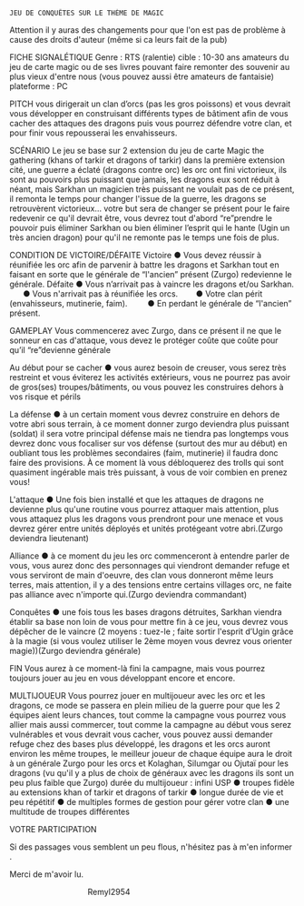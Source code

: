 	JEU DE CONQUÊTES SUR LE THÈME DE MAGIC
Attention il y auras des changements pour que l'on est pas de problème à cause des droits d'auteur (même si ca leurs fait de la pub)

FICHE SIGNALÉTIQUE
Genre : RTS (ralentie) cible : 10-30 ans amateurs du jeu de carte magic ou de ses livres pouvant faire remonter des souvenir au plus vieux d'entre nous (vous pouvez aussi être amateurs de fantaisie)
plateforme : PC

PITCH
vous dirigerait un clan d’orcs (pas les gros poissons) et vous devrait vous développer en construisant différents types de bâtiment afin de vous cacher des attaques des dragons
puis vous pourrez défendre votre clan, et pour finir vous repousserai les envahisseurs.

SCÉNARIO
Le jeu se base sur 2 extension du jeu de carte Magic the gathering (khans of tarkir et dragons of tarkir) dans la première extension cité, une guerre a éclaté (dragons contre orc) les orc ont fini victorieux, ils sont au pouvoirs plus puissant que jamais, les dragons eux sont réduit à néant, mais Sarkhan un magicien très puissant ne voulait pas de ce présent, il remonta le temps pour changer l'issue de la guerre, les dragons se retrouvèrent victorieux… votre but sera de changer se présent pour le faire redevenir ce qu'il devrait être, vous devrez tout d'abord “re”prendre le pouvoir puis éliminer Sarkhan ou bien éliminer l’esprit qui le hante (Ugin un très ancien dragon) pour qu'il ne remonte pas le temps une fois de plus.

CONDITION DE VICTOIRE/DÉFAITE
Victoire ● Vous devez réussir à réunifiée les orc afin de parvenir à battre les dragons et Sarkhan tout en faisant en sorte que le générale de “l'ancien” présent (Zurgo) redevienne le générale.
Défaite  ● Vous n’arrivait pas à vaincre les dragons et/ou Sarkhan.
         ● Vous n'arrivait pas à réunifiée les orcs.
         ● Votre clan périt (envahisseurs, mutinerie, faim).
         ● En perdant le générale de “l'ancien” présent.
        
GAMEPLAY
Vous commencerez avec Zurgo, dans ce présent il ne que le sonneur en cas d'attaque, vous devez le protéger coûte que coûte pour qu’il “re”devienne générale

Au début pour se cacher
● vous aurez besoin de creuser, vous serez très restreint et vous éviterez les activités extérieurs, vous ne pourrez pas avoir de gros(ses) troupes/bâtiments, ou vous pouvez les construires dehors à vos risque et périls

La défense
● à un certain moment vous devrez construire en dehors de votre abri sous terrain, à ce moment donner zurgo deviendra plus puissant (soldat) il sera votre principal défense mais ne tiendra pas longtemps vous devrez donc vous focaliser sur vos défense (surtout des mur au début) en oubliant tous les problèmes secondaires (faim, mutinerie) il faudra donc faire des provisions. À ce moment là vous débloquerez des trolls qui sont quasiment ingérable mais très puissant, à vous de voir combien en prenez vous!

L'attaque
● Une fois bien installé et que les attaques de dragons ne devienne plus qu'une routine vous pourrez attaquer mais attention, plus vous attaquez plus les dragons vous prendront pour une menace et vous devrez gérer entre unités déployés et unités protégeant votre abri.(Zurgo deviendra lieutenant)

Alliance
● à ce moment du jeu les orc commenceront à entendre parler de vous, vous aurez donc des personnages qui viendront demander refuge et vous serviront de main d'oeuvre, des clan vous donneront même leurs terres, mais attention, il y a des tensions entre certains villages orc, ne faite pas alliance avec n'importe qui.(Zurgo deviendra commandant)

Conquêtes
● une fois tous les bases dragons détruites, Sarkhan viendra établir sa base non loin de vous pour mettre fin à ce jeu, vous devrez vous dépêcher de le vaincre (2 moyens : tuez-le ; faite sortir l'esprit d’Ugin grâce à la magie (si vous voulez utiliser le 2ème moyen vous devrez vous orienter magie))(Zurgo deviendra générale)

FIN
Vous aurez à ce moment-là fini la campagne, mais vous pourrez toujours jouer au jeu en vous développant encore et encore.

MULTIJOUEUR
Vous pourrez jouer en multijoueur avec les orc et les dragons, ce mode se passera en plein milieu de la guerre pour que les 2 équipes aient leurs chances, tout comme la campagne vous pourrez vous allier mais aussi commercer, tout comme la campagne au début vous serez vulnérables et vous devrait vous cacher, vous pouvez aussi demander refuge chez des bases plus développé, les dragons et les orcs auront environ les même troupes, le meilleur joueur de chaque équipe aura le droit à un générale Zurgo pour les orcs et Kolaghan, Silumgar ou Ojutaï pour les dragons (vu qu'il y a plus de choix de généraux avec les dragons ils sont un peu plus faible que Zurgo) durée du multijoueur : infini
USP
● troupes fidèle au extensions khan of tarkir et dragons of tarkir
● longue durée de vie et peu répétitif
● de multiples formes de gestion pour gérer votre clan
● une multitude de troupes différentes

VOTRE PARTICIPATION

Si des passages vous semblent un peu flous, n'hésitez pas à m'en informer .

Merci de m'avoir lu.

                                    Remyl2954
